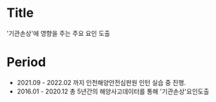 # Title
'기관손상'에 영향을 주는 주요 요인 도출

# Period
* 2021.09 - 2022.02 까지 인천해양안전심판원 인턴 실습 중 진행.
* 2016.01 - 2020.12 총 5년간의 해양사고데이터를 통해 '기관손상'요인도출

#

